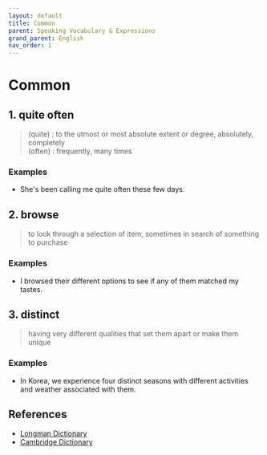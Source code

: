 ```yaml
---
layout: default
title: Common
parent: Speaking Vocabulary & Expressions
grand_parent: English
nav_order: 1
---
```


# Common   


## 1. quite often  
> (quite) : to the utmost or most absolute extent or degree, absolutely, completely  
(often) : frequently, many times  

### Examples  
- She's been calling me quite often these few days.

## 2. browse  
> to look through a selection of item, sometimes in search of something to purchase  

### Examples  
- I browsed their different options to see if any of them matched my tastes.  


## 3. distinct  
> having very different qualities that set them apart or make them unique  

### Examples  
- In Korea, we experience four distinct seasons with different activities and weather associated with them.  

## References  
- [Longman Dictionary](https://www.ldoceonline.com/)  
- [Cambridge Dictionary](https://dictionary.cambridge.org/)